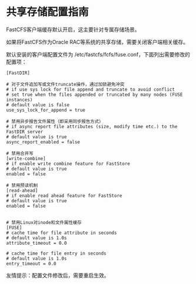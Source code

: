 # 共享存储配置指南

FastCFS客户端缓存默认开启，这主要针对专属存储场景。

如果将FastCFS作为Oracle RAC等系统的共享存储，需要关闭客户端相关缓存。

默认安装的客户端配置文件为 /etc/fastcfs/fcfs/fuse.conf，下面列出需要修改的配置项：

```
[FastDIR]

# 对于文件追加写或文件truncate操作，通过加锁避免冲突
# if use sys lock for file append and truncate to avoid conflict
# set true when the files appended or truncated by many nodes (FUSE instances)
# default value is false
use_sys_lock_for_append = true

# 禁用异步报告文件属性（即采用同步报告方式）
# if async report file attributes (size, modify time etc.) to the FastDIR server
# default value is true
async_report_enabled = false

# 禁用合并写
[write-combine]
# if enable write combine feature for FastStore
# default value is true
enabled = false

# 禁用预读机制
[read-ahead]
# if enable read ahead feature for FastStore
# default value is true
enabled = false


# 禁用Linux对inode和文件属性缓存
[FUSE]
# cache time for file attribute in seconds
# default value is 1.0s
attribute_timeout = 0.0

# cache time for file entry in seconds
# default value is 1.0s
entry_timeout = 0.0

```

友情提示：配置文件修改后，需要重启生效。
